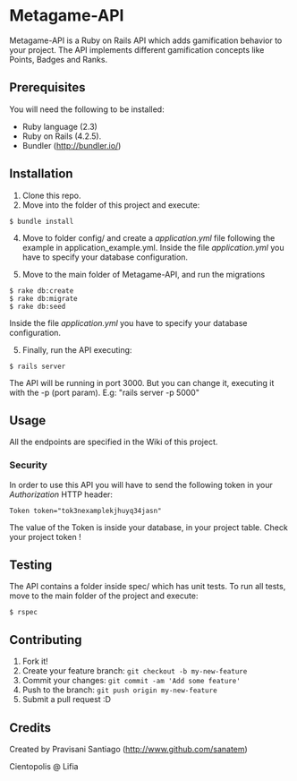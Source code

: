 # Metagame-API

Metagame-API is a Ruby on Rails API which adds gamification behavior to your project.
The API implements different gamification concepts like Points, Badges and Ranks.

## Prerequisites
You will need the following to be installed:

* Ruby language (2.3)
* Ruby on Rails (4.2.5).
* Bundler (http://bundler.io/)

## Installation

1. Clone this repo.
2. Move into the folder of this project and execute:

```
$ bundle install
```

4. Move to folder config/ and create a *application.yml* file following the example in application_example.yml.
Inside the file *application.yml* you have to specify your database configuration.

5. Move to the main folder of Metagame-API, and run the migrations

```
$ rake db:create
$ rake db:migrate
$ rake db:seed
```

Inside the file *application.yml* you have to specify your database configuration.

5. Finally, run the API executing:
```
$ rails server
```

The API will be running in port 3000. But you can change it, executing it with the -p (port param). E.g: "rails server -p 5000"

## Usage

All the endpoints are specified in the Wiki of this project.

### Security

In order to use this API you will have to send the following token in your *Authorization* HTTP header:

```
Token token="tok3nexamplekjhuyq34jasn"
```

The value of the Token is inside your database, in your project table. Check your project token !


## Testing

The API contains a folder inside spec/ which has unit tests.
To run all tests, move to the main folder of the project and execute:
```
$ rspec
```

## Contributing

1. Fork it!
2. Create your feature branch: `git checkout -b my-new-feature`
3. Commit your changes: `git commit -am 'Add some feature'`
4. Push to the branch: `git push origin my-new-feature`
5. Submit a pull request :D

## Credits

Created by Pravisani Santiago (http://www.github.com/sanatem)

Cientopolis @ Lifia
